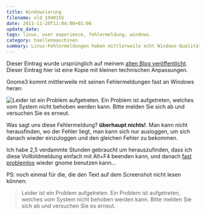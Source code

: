 ```yaml
---
title: Windowsierung
filename: old_1940155
date: 2011-11-20T11:04:00+01:00
update_date:
tags: linux, user experience, fehlermeldung, windows.
category: hoellenmaschinen
summary: Linux-Fehlermeldungen haben mittlerweile echt Windows-Qualität erreicht, und das ist nicht gut.
---
```

Dieser Eintrag wurde ursprünglich auf meinem [alten Blog veröffentlicht](https://stu.blogger.de/stories/1940155/). Dieser Eintrag hier ist eine Kopie mit kleinen technischen Anpassungen.

Gnome3 kommt mittlerweile mit seinen Fehlermeldungen fast an Windows heran:

![Leider ist ein Problem aufgetreten. Ein Problem ist aufgetreten, welches vom System nicht behoben werden kann. Bitte melden Sie sich ab und versuchen Sie es erneut.](/file/something_wrong.png)

Was sagt uns diese Fehlermeldung? **überhaupt nichts!**. Man kann nicht herausfinden, wo der Fehler liegt, man kann sich nur ausloggen, um sich danach wieder einzuloggen und den gleichen Fehler zu bekommen.

Ich habe 2,5 verdammte Stunden gebraucht um herauszufinden, dass ich diese Vollbildmeldung einfach mit Alt+F4 beenden kann, und danach [fast problemlos](/blogposts/old_1934973) wieder gnome benutzen kann…

PS: noch einmal für die, die den Text auf dem Screenshot nicht lesen können:

> Leider ist ein Problem aufgetreten. Ein Problem ist aufgetreten, welches vom System nicht behoben werden kann. Bitte melden Sie sich ab und versuchen Sie es erneut.
